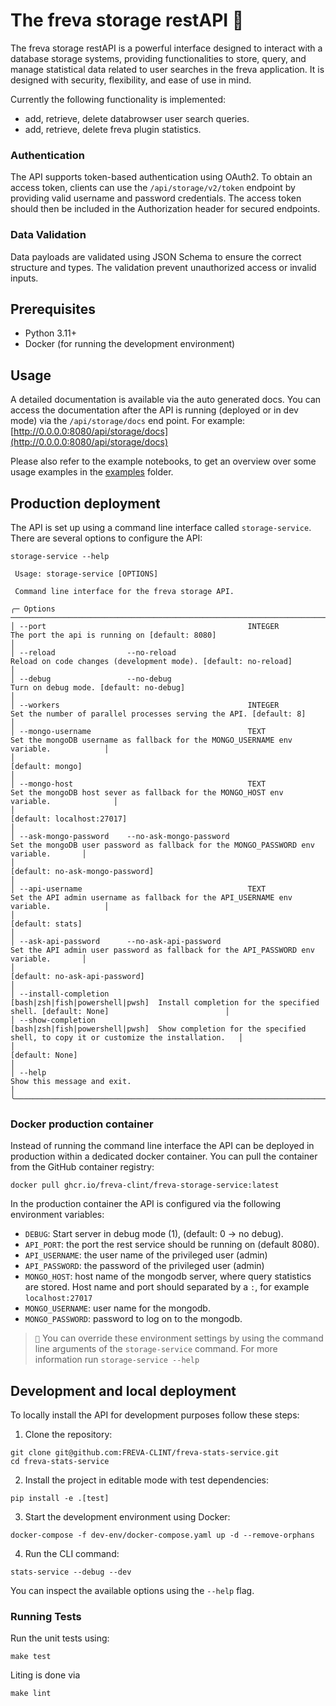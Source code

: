 # The freva storage restAPI 🚀

The freva storage restAPI is a powerful interface designed to interact with a
database storage systems, providing functionalities to store, query, and
manage statistical data related to user searches in the freva application.
It is designed with security, flexibility, and ease of use in mind.

Currently the following functionality is implemented:

- add, retrieve, delete databrowser user search queries.
- add, retrieve, delete freva plugin statistics.


### Authentication
The API supports token-based authentication using OAuth2. To obtain an access
token, clients can use the ``/api/storage/v2/token`` endpoint by providing
valid username and password credentials. The access token should then be
included in the Authorization header for secured endpoints.

### Data Validation
Data payloads are validated using JSON Schema to ensure the correct
structure and types. The validation prevent unauthorized access
or invalid inputs.


## Prerequisites

- Python 3.11+
- Docker (for running the development environment)

## Usage

A detailed documentation is available via the auto generated docs.
You can access the documentation after the API is running (deployed or in dev mode)
via the ``/api/storage/docs`` end point. For example:
[http://0.0.0.0:8080/api/storage/docs](http://0.0.0.0:8080/api/storage/docs)

Please also refer to the example notebooks, to get an overview over some usage
examples in the [examples](examples) folder.

## Production deployment
The API is set up using a command line interface called ``storage-service``.
There are several options to configure the API:

```console
storage-service --help

 Usage: storage-service [OPTIONS]

 Command line interface for the freva storage API.

╭─ Options ────────────────────────────────────────────────────────────────────────────────────────────────────────────────────────────────────────────────────────────────╮
│ --port                                             INTEGER                          The port the api is running on [default: 8080]                                       │
│ --reload                --no-reload                                                 Reload on code changes (development mode). [default: no-reload]                      │
│ --debug                 --no-debug                                                  Turn on debug mode. [default: no-debug]                                              │
│ --workers                                          INTEGER                          Set the number of parallel processes serving the API. [default: 8]                   │
│ --mongo-username                                   TEXT                             Set the mongoDB username as fallback for the MONGO_USERNAME env variable.            │
│                                                                                     [default: mongo]                                                                     │
│ --mongo-host                                       TEXT                             Set the mongoDB host sever as fallback for the MONGO_HOST env variable.              │
│                                                                                     [default: localhost:27017]                                                           │
│ --ask-mongo-password    --no-ask-mongo-password                                     Set the mongoDB user password as fallback for the MONGO_PASSWORD env variable.       │
│                                                                                     [default: no-ask-mongo-password]                                                     │
│ --api-username                                     TEXT                             Set the API admin username as fallback for the API_USERNAME env variable.            │
│                                                                                     [default: stats]                                                                     │
│ --ask-api-password      --no-ask-api-password                                       Set the API admin user password as fallback for the API_PASSWORD env variable.       │
│                                                                                     [default: no-ask-api-password]                                                       │
│ --install-completion                               [bash|zsh|fish|powershell|pwsh]  Install completion for the specified shell. [default: None]                          │
│ --show-completion                                  [bash|zsh|fish|powershell|pwsh]  Show completion for the specified shell, to copy it or customize the installation.   │
│                                                                                     [default: None]                                                                      │
│ --help                                                                              Show this message and exit.                                                          │
╰──────────────────────────────────────────────────────────────────────────────────────────────────────────────────────────────────────────────────────────────────────────╯

```


### Docker production container

Instead of running the command line interface the API can be deployed
in production within a dedicated docker container. You can pull the container
from the GitHub container registry:

```console
docker pull ghcr.io/freva-clint/freva-storage-service:latest
```

In the production container the API is configured via the following environment
variables:

- ``DEBUG``: Start server in debug mode (1), (default: 0 -> no debug).
- ``API_PORT``: the port the rest service should be running on (default 8080).
- ``API_USERNAME``: the user name of the privileged user (admin)
- ``API_PASSWORD``: the password of the privileged user (admin)
- ``MONGO_HOST``: host name of the mongodb server, where query statistics are
                 stored. Host name and port should separated by a ``:``, for
                 example ``localhost:27017``
- ``MONGO_USERNAME``: user name for the mongodb.
- ``MONGO_PASSWORD``: password to log on to the mongodb.

> ``📝`` You can override these environment settings by using the command line
         arguments of the ``storage-service`` command. For more information run
         ``storage-service --help``


## Development and local deployment

To locally install the API for development purposes follow these steps:

1. Clone the repository:

```console
git clone git@github.com:FREVA-CLINT/freva-stats-service.git
cd freva-stats-service
```

2. Install the project in editable mode with test dependencies:

```console
pip install -e .[test]
```

3. Start the development environment using Docker:

```console
docker-compose -f dev-env/docker-compose.yaml up -d --remove-orphans
```

4. Run the CLI command:

 ```console
stats-service --debug --dev
```
You can inspect the available options using the ``--help`` flag.

### Running Tests

Run the unit tests using:

```console
make test
```

Liting is done via

```console
make lint
```
